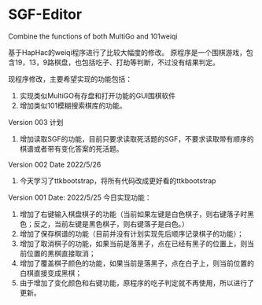 # SGF-Editor
Combine the functions of both MultiGo and 101weiqi

基于HapHac的weiqi程序进行了比较大幅度的修改。
原程序是一个围棋游戏，包含19，13，9路棋盘，也包括吃子、打劫等判断，不过没有结果判定。

现程序修改，主要希望实现的功能包括：
1. 实现类似MultiGO有存盘和打开功能的GUI围棋软件
2. 增加类似101模糊搜索棋库的功能。


Version 003 计划
1. 增加读取SGF的功能，目前只要求读取死活题的SGF，不要求读取带有顺序的棋谱或者带有变化答案的死活题。


Version 002 Date 2022/5/26
1. 今天学习了ttkbootstrap，将所有代码改成更好看的ttkbootstrap

Version 001 Date: 2022/5/25
今日实现功能：
1. 增加了右键输入棋盘棋子的功能（当前如果左键是白色棋子，则右键落子时黑色；反之，当前左键是黑色棋子，则右键落子是白色。）
2. 增加了保存棋谱的功能（目前并没有计划实现先后顺序记录棋子的功能）；
3. 增加了取消棋子的功能，如果当前是落黑子，点在已经有黑子的位置上，则当前位置的黑棋直接取消；
4. 增加了覆盖棋子颜色的功能，如果当前是落黑子，点在白子上，则当前位置的白棋直接变成黑棋；
5. 由于增加了变化颜色和右键功能，原程序的吃子判定就不再使用，所以进行了更新。
